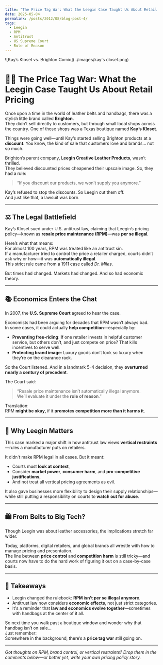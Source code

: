 ```yaml
---
title: "The Price Tag War: What the Leegin Case Taught Us About Retail Pricing"
date: 2025-05-04
permalink: /posts/2012/08/blog-post-4/
tags:
  - Leegin
  - RPM
  - Antitrust
  - US Supreme Court
  - Rule of Reason
---
```


![Kay’s Kloset vs. Brighton Comic](../images/kay's closet.png)


# 💼👜 The Price Tag War: What the Leegin Case Taught Us About Retail Pricing

Once upon a time in the world of leather belts and handbags, there was a stylish little brand called **Brighton**.  
They didn’t sell directly to customers, but through small local shops across the country. One of those shops was a Texas boutique named **Kay’s Kloset**.

Things were going well—until Kay’s started selling Brighton products at a **discount**. You know, the kind of sale that customers love and brands… not so much.

Brighton’s parent company, **Leegin Creative Leather Products**, wasn’t thrilled.  
They believed discounted prices cheapened their upscale image. So, they had a rule:  
> “If you discount our products, we won’t supply you anymore.”

Kay’s refused to stop the discounts. So Leegin cut them off.  
And just like that, a lawsuit was born.

---

## ⚖️ The Legal Battlefield

Kay’s Kloset sued under U.S. antitrust law, claiming that Leegin’s pricing policy—known as **resale price maintenance (RPM)**—was **per se illegal**.

Here’s what that means:  
For almost 100 years, RPM was treated like an antitrust sin.  
If a manufacturer tried to control the price a retailer charged, courts didn’t ask why or how—it was **automatically illegal**.  
This strict rule came from a 1911 case called *Dr. Miles*.

But times had changed. Markets had changed. And so had economic theory.

---

## 📚 Economics Enters the Chat

In 2007, the **U.S. Supreme Court** agreed to hear the case.

Economists had been arguing for decades that RPM wasn’t always bad.  
In some cases, it could actually **help competition**—especially by:

- **Preventing free-riding**: If one retailer invests in helpful customer service, but others don’t, and just compete on price? That kills incentives to serve well.
- **Protecting brand image**: Luxury goods don’t look so luxury when they’re on the clearance rack.

So the Court listened. And in a landmark 5-4 decision, they **overturned nearly a century of precedent**.

The Court said:
> “Resale price maintenance isn’t automatically illegal anymore.  
We’ll evaluate it under the **rule of reason**.”

Translation:  
RPM **might be okay**, if it **promotes competition more than it harms it**.

---

## 🧠 Why Leegin Matters

This case marked a major shift in how antitrust law views **vertical restraints**—rules a manufacturer puts on retailers.

It didn't make RPM legal in all cases. But it meant:
- Courts must **look at context**,
- Consider **market power**, **consumer harm**, and **pro-competitive justifications**,  
- And not treat all vertical pricing agreements as evil.

It also gave businesses more flexibility to design their supply relationships—while still putting a responsibility on courts to **watch out for abuse**.

---

## 🛍️ From Belts to Big Tech?

Though Leegin was about leather accessories, the implications stretch far wider.

Today, platforms, digital retailers, and global brands all wrestle with how to manage pricing and presentation.  
The line between **price control** and **competition harm** is still tricky—and courts now have to do the hard work of figuring it out on a case-by-case basis.

---

## 🎯 Takeaways

- Leegin changed the rulebook: **RPM isn’t per se illegal anymore**.  
- Antitrust law now considers **economic effects**, not just strict categories.  
- It's a reminder that **law and economics evolve together**—sometimes with handbags at the center of it all.

So next time you walk past a boutique window and wonder why that handbag isn’t on sale...  
Just remember:  
Somewhere in the background, there’s a **price tag war** still going on.

---

*Got thoughts on RPM, brand control, or vertical restraints? Drop them in the comments below—or better yet, write your own pricing policy story.*
